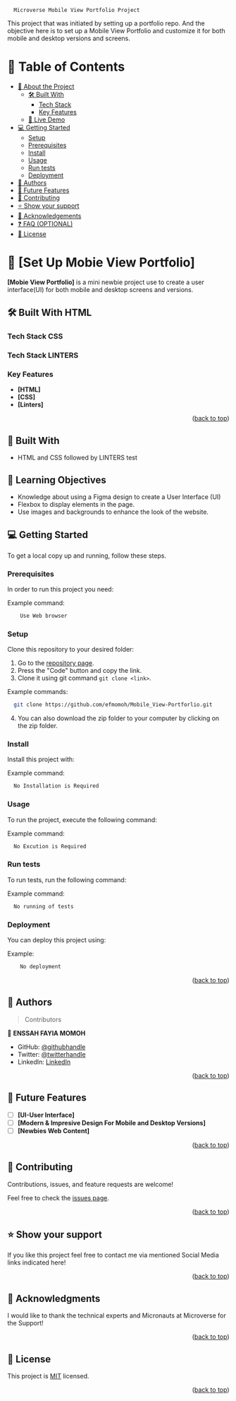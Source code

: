       Microverse Mobile View Portfolio Project

This project that was initiated by setting up a portfolio repo. And the objective here is to set up a Mobile View Portfolio and customize it for both mobile and desktop versions and screens.

<!-- TABLE OF CONTENTS -->

# 📗 Table of Contents

- [📖 About the Project](#about-project)
  - [🛠 Built With](#built-with)
    - [Tech Stack](#tech-stack)
    - [Key Features](#key-features)
  - [🚀 Live Demo](#live-demo)
- [💻 Getting Started](#getting-started)
  - [Setup](#setup)
  - [Prerequisites](#prerequisites)
  - [Install](#install)
  - [Usage](#usage)
  - [Run tests](#run-tests)
  - [Deployment](#triangular_flag_on_post-deployment)
- [👥 Authors](#authors)
- [🔭 Future Features](#future-features)
- [🤝 Contributing](#contributing)
- [⭐️ Show your support](#support)
- [🙏 Acknowledgements](#acknowledgements)
- [❓ FAQ (OPTIONAL)](#faq)
- [📝 License](#license)

<!-- PROJECT DESCRIPTION -->

# 📖 [Set Up Mobie View Portfolio] <a name="about-project"></a>


**[Mobie View Portfolio]** is a mini newbie project use to create a user interface(UI) for both mobile and desktop screens and versions.

## 🛠 Built With <a name="built-with">HTML</a>

### Tech Stack <a name="tech-stack">CSS</a>

### Tech Stack <a name="tech-stack">LINTERS</a>



<!-- Features -->

### Key Features <a name="key-features"></a>


- **[HTML]**
- **[CSS]**
- **[Linters]**

<p align="right">(<a href="#readme-top">back to top</a>)</p>

## :hammer: Built With

- HTML and CSS followed by LINTERS test

## :blue_book: Learning Objectives

- Knowledge about using a Figma design to create a User Interface (UI)
- Flexbox to display elements in the page.
- Use images and backgrounds to enhance the look of the website.

<!-- GETTING STARTED -->

## 💻 Getting Started <a name="getting-started"></a>


To get a local copy up and running, follow these steps.

### Prerequisites

In order to run this project you need:

Example command:

```sh
    Use Web browser
```

### Setup

Clone this repository to your desired folder:

1. Go to the [repository page](https://github.com/efmomoh/Mobile_View-Portforlio).
2. Press the "Code" button and copy the link.
3. Clone it using git command `git clone <link>`.

Example commands:

```sh
  git clone https://github.com/efmomoh/Mobile_View-Portforlio.git
```
4. You can also download the zip folder to your computer by clicking on the zip folder.

### Install

Install this project with:

Example command:

```sh
  No Installation is Required
```

### Usage

To run the project, execute the following command:

Example command:

```sh
  No Excution is Required
```

### Run tests

To run tests, run the following command:

Example command:

```sh
  No running of tests
```

### Deployment

You can deploy this project using:

Example:

```sh
    No deployment
```

<p align="right">(<a href="#readme-top">back to top</a>)</p>

<!-- AUTHORS -->

## 👥 Authors <a name="efmomoh"></a>

> Contributors

👤 **ENSSAH FAYIA MOMOH**


- GitHub: [@githubhandle](https://github.com/efmomoh)
- Twitter: [@twitterhandle](https://twitter.com/@efmomoh)
- LinkedIn: [LinkedIn](https://www.linkedin.com/in/efmomoh?lipi=urn%3Ali%3Apage%3Ad_flagship3_profile_view_base_contact_details%3BQI%2F5GWZxS063VqRg2rilyg%3D%3D)


<p align="right">(<a href="#readme-top">back to top</a>)</p>

<!-- FUTURE FEATURES -->

## 🔭 Future Features <a name="future-features"></a>


- [ ] **[UI-User Interface]**
- [ ] **[Modern & Impresive Design For Mobile and Desktop Versions]**
- [ ] **[Newbies Web Content]**

<p align="right">(<a href="#readme-top">back to top</a>)</p>

<!-- CONTRIBUTING -->

## 🤝 Contributing <a name="contributing"></a>

Contributions, issues, and feature requests are welcome!

Feel free to check the [issues page](../../issues/).

<p align="right">(<a href="#readme-top">back to top</a>)</p>

<!-- SUPPORT -->

## ⭐️ Show your support <a name="support"></a>


If you like this project feel free to contact me via mentioned Social Media links indicated here!

<p align="right">(<a href="#readme-top">back to top</a>)</p>

<!-- ACKNOWLEDGEMENTS -->

## 🙏 Acknowledgments <a name="acknowledgements"></a>


I would like to thank the technical experts and Micronauts at Microverse for the Support!

<p align="right">(<a href="#readme-top">back to top</a>)</p>


<!-- LICENSE -->

## 📝 License <a name="license"></a>

This project is [MIT](./LICENSE.md) licensed.

<p align="right">(<a href="#readme-top">back to top</a>)</p>